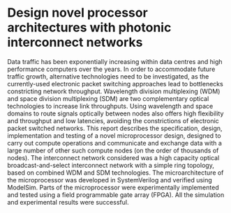 # Design novel processor architectures with photonic interconnect networks
Data traffic has been exponentially increasing within data centres and high performance computers over the years. In order to accommodate future traffic growth, alternative technologies need to be investigated, as the currently-used electronic packet switching approaches lead to bottlenecks constricting network throughput. Wavelength division multiplexing (WDM) and space division multiplexing (SDM) are two complementary optical technologies to increase link throughputs. Using wavelength and space domains to route signals optically between nodes also offers high flexibility and throughput and low latencies, avoiding the constrictions of electronic packet switched networks. This report describes the specification, design, implementation and testing of a novel microprocessor design, designed to carry out compute operations and communicate and exchange data with a large number of other such compute nodes (on the order of thousands of nodes). The interconnect network considered was a high capacity optical broadcast-and-select interconnect network with a simple ring topology, based on combined WDM and SDM technologies. The microarchitecture of the microprocessor was developed in SystemVerilog and verified using ModelSim. Parts of the microprocessor were experimentally implemented and tested using a field programmable gate array (FPGA). All the simulation and experimental results were successful.
